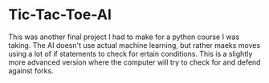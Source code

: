 # Tic-Tac-Toe-AI

This was another final project I had to make for a python course I was taking. The AI doesn't use actual machine learning, but rather maeks moves using a lot of if statements to check for ertain conditions. 
This is a slightly more advanced version where the computer will try to check for and defend against forks.
